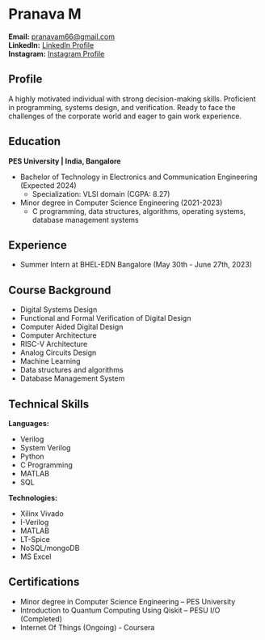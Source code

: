 # Pranava M

**Email:** pranavam66@gmail.com  
**LinkedIn:** [LinkedIn Profile](https://www.linkedin.com/in/pranava-m)  
**Instagram:** [Instagram Profile](https://www.instagram.com/_m_pranava__/)

## Profile
A highly motivated individual with strong decision-making skills. Proficient in programming, systems design, and verification. Ready to face the challenges of the corporate world and eager to gain work experience.

## Education
**PES University | India, Bangalore**  
- Bachelor of Technology in Electronics and Communication Engineering (Expected 2024)
  - Specialization: VLSI domain (CGPA: 8.27)
- Minor degree in Computer Science Engineering (2021-2023)
  - C programming, data structures, algorithms, operating systems, database management systems

## Experience
- Summer Intern at BHEL-EDN Bangalore (May 30th - June 27th, 2023)

## Course Background
- Digital Systems Design
- Functional and Formal Verification of Digital Design
- Computer Aided Digital Design
- Computer Architecture
- RISC-V Architecture
- Analog Circuits Design
- Machine Learning
- Data structures and algorithms
- Database Management System

## Technical Skills
**Languages:**
- Verilog
- System Verilog
- Python
- C Programming
- MATLAB
- SQL

**Technologies:**
- Xilinx Vivado
- I-Verilog
- MATLAB
- LT-Spice
- NoSQL/mongoDB
- MS Excel

## Certifications
- Minor degree in Computer Science Engineering – PES University
- Introduction to Quantum Computing Using Qiskit – PESU I/O (Completed)
- Internet Of Things (Ongoing) - Coursera
